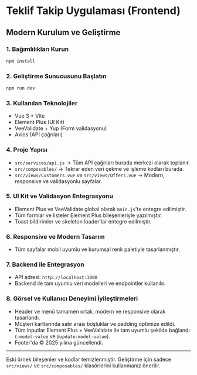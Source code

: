 # Teklif Takip Uygulaması (Frontend)

## Modern Kurulum ve Geliştirme

### 1. Bağımlılıkları Kurun
```bash
npm install
```

### 2. Geliştirme Sunucusunu Başlatın
```bash
npm run dev
```

### 3. Kullanılan Teknolojiler
- Vue 3 + Vite
- Element Plus (UI Kit)
- VeeValidate + Yup (Form validasyonu)
- Axios (API çağrıları)

### 4. Proje Yapısı
- `src/services/api.js` → Tüm API çağrıları burada merkezi olarak toplanır.
- `src/composables/` → Tekrar eden veri çekme ve işleme kodları burada.
- `src/views/Customers.vue` ve `src/views/Offers.vue` → Modern, responsive ve validasyonlu sayfalar.

### 5. UI Kit ve Validasyon Entegrasyonu
- Element Plus ve VeeValidate global olarak `main.js`'te entegre edilmiştir.
- Tüm formlar ve listeler Element Plus bileşenleriyle yazılmıştır.
- Toast bildirimler ve skeleton loader'lar entegre edilmiştir.

### 6. Responsive ve Modern Tasarım
- Tüm sayfalar mobil uyumlu ve kurumsal renk paletiyle tasarlanmıştır.

### 7. Backend ile Entegrasyon
- API adresi: `http://localhost:3000`
- Backend ile tam uyumlu veri modelleri ve endpointler kullanılır.

### 8. Görsel ve Kullanıcı Deneyimi İyileştirmeleri
- Header ve menü tamamen ortalı, modern ve responsive olarak tasarlandı.
- Müşteri kartlarında satır arası boşluklar ve padding optimize edildi.
- Tüm inputlar Element Plus + VeeValidate ile tam uyumlu şekilde bağlandı (`:model-value` ve `@update:model-value`).
- Footer'da © 2025 yılına güncellendi.

---
Eski örnek bileşenler ve kodlar temizlenmiştir. Geliştirme için sadece `src/views/` ve `src/composables/` klasörlerini kullanmanız önerilir.

